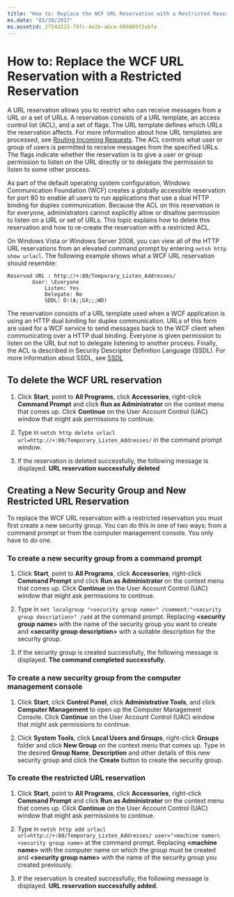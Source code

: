 ```yaml
---
title: "How to: Replace the WCF URL Reservation with a Restricted Reservation"
ms.date: "03/30/2017"
ms.assetid: 2754d223-79fc-4e2b-a6ce-989889f2abfa
---
```

# How to: Replace the WCF URL Reservation with a Restricted Reservation

A URL reservation allows you to restrict who can receive messages from a URL or a set of URLs. A reservation consists of a URL template, an access control list (ACL), and a set of flags. The URL template defines which URLs the reservation affects. For more information about how URL templates are processed, see [Routing Incoming Requests](/windows/win32/http/routing-incoming-requests). The ACL controls what user or group of users is permitted to receive messages from the specified URLs. The flags indicate whether the reservation is to give a user or group permission to listen on the URL directly or to delegate the permission to listen to some other process.  
  
 As part of the default operating system configuration, Windows Communication Foundation (WCF) creates a globally accessible reservation for port 80 to enable all users to run applications that use a dual HTTP binding for duplex communication. Because the ACL on this reservation is for everyone, administrators cannot explicitly allow or disallow permission to listen on a URL or set of URLs. This topic explains how to delete this reservation and how to re-create the reservation with a restricted ACL.  
  
On Windows Vista or Windows Server 2008, you can view all of the HTTP URL reservations from an elevated command prompt by entering `netsh http show urlacl`. The following example shows what a WCF URL reservation should resemble:

```console
Reserved URL : http://+:80/Temporary_Listen_Addresses/  
        User: \Everyone  
            Listen: Yes  
            Delegate: No  
            SDDL: D:(A;;GX;;;WD)  
```

 The reservation consists of a URL template used when a WCF application is using an HTTP dual binding for duplex communication. URLs of this form are used for a WCF service to send messages back to the WCF client when communicating over a HTTP dual binding. Everyone is given permission to listen on the URL but not to delegate listening to another process. Finally, the ACL is described in Security Descriptor Definition Language (SSDL). For more information about SSDL, see [SSDL](/windows/win32/secauthz/security-descriptor-definition-language)  
  
## To delete the WCF URL reservation  
  
1. Click **Start**, point to **All Programs**, click **Accessories**, right-click **Command Prompt** and click **Run as Administrator** on the context menu that comes up. Click **Continue** on the User Account Control (UAC) window that might ask permissions to continue.  
  
2. Type in `netsh http delete urlacl url=http://+:80/Temporary_Listen_Addresses/` in the command prompt window.  
  
3. If the reservation is deleted successfully, the following message is displayed. **URL reservation successfully deleted**  
  
## Creating a New Security Group and New Restricted URL Reservation  
 To replace the WCF URL reservation with a restricted reservation you must first create a new security group. You can do this in one of two ways: from a command prompt or from the computer management console. You only have to do one.  
  
### To create a new security group from a command prompt  
  
1. Click **Start**, point to **All Programs**, click **Accessories**, right-click **Command Prompt** and click **Run as Administrator** on the context menu that comes up. Click **Continue** on the User Account Control (UAC) window that might ask permissions to continue.  
  
2. Type in `net localgroup "<security group name>" /comment:"<security group description>" /add` at the command prompt. Replacing **\<security group name>** with the name of the security group you want to create and **\<security group description>** with a suitable description for the security group.  
  
3. If the security group is created successfully, the following message is displayed. **The command completed successfully.**  
  
### To create a new security group from the computer management console  
  
1. Click **Start**, click **Control Panel**, click **Administrative Tools**, and click **Computer Management** to open up the Computer Management Console. Click **Continue** on the User Account Control (UAC) window that might ask permissions to continue.  
  
2. Click **System Tools**, click **Local Users and Groups**, right-click **Groups** folder and click **New Group** on the context menu that comes up. Type in the desired **Group Name**, **Description** and other details of this new security group and click the **Create** button to create the security group.  
  
### To create the restricted URL reservation  
  
1. Click **Start**, point to **All Programs**, click **Accessories**, right-click **Command Prompt** and click **Run as Administrator** on the context menu that comes up. Click **Continue** on the User Account Control (UAC) window that might ask permissions to continue.  
  
2. Type in `netsh http add urlacl url=http://+:80/Temporary_Listen_Addresses/ user="<machine name>\<security group name>` at the command prompt. Replacing **\<machine name>** with the computer name on which the group must be created and **\<security group name>** with the name of the security group you created previously.  
  
3. If the reservation is created successfully, the following message is displayed. **URL reservation successfully added**.
